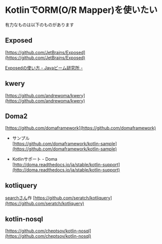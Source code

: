 

# KotlinでORM(O/R Mapper)を使いたい

有力なものは以下のものがあります


## Exposed
[https://github.com/JetBrains/Exposed](https://github.com/JetBrains/Exposed)

[Exposedの使い方 - Javaビーム研究所 - ](http://blog.orekyuu.net/?p=484)

## kwery
[https://github.com/andrewoma/kwery](https://github.com/andrewoma/kwery)

## Doma2
[https://github.com/domaframework](https://github.com/domaframework)

* サンプル  
[https://github.com/domaframework/kotlin-sample](https://github.com/domaframework/kotlin-sample)

* Kotlinサポート - Doma  
[http://doma.readthedocs.io/ja/stable/kotlin-support](http://doma.readthedocs.io/ja/stable/kotlin-support)


## kotliquery

[searchさん](https://github.com/seratch)作
[https://github.com/seratch/kotliquery](https://github.com/seratch/kotliquery)


## kotlin-nosql

[https://github.com/cheptsov/kotlin-nosql](https://github.com/cheptsov/kotlin-nosql)


